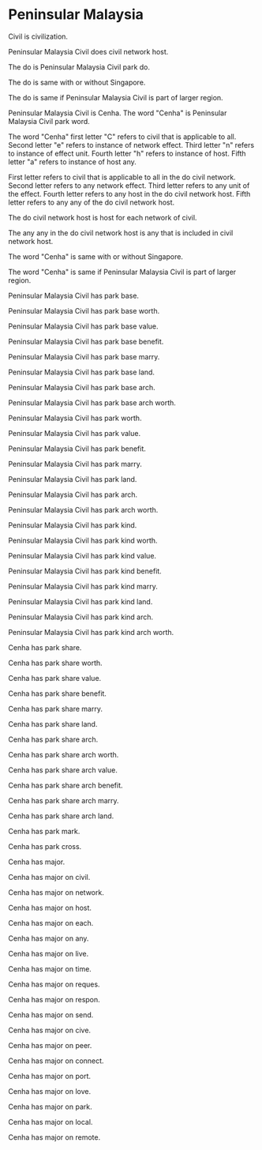 # Peninsular Malaysia

Civil is civilization.

Peninsular Malaysia Civil does civil network host.

The do is Peninsular Malaysia Civil park do.

The do is same with or without Singapore.

The do is same if Peninsular Malaysia Civil is part of larger region.

Peninsular Malaysia Civil is Cenha.
The word "Cenha" is Peninsular Malaysia Civil park word.

The word "Cenha" first letter "C" refers to civil that is applicable to all.
Second letter "e" refers to instance of network effect.
Third letter "n" refers to instance of effect unit.
Fourth letter "h" refers to instance of host.
Fifth letter "a" refers to instance of host any.

First letter refers to civil that is applicable to all in the do civil network.
Second letter refers to any network effect.
Third letter refers to any unit of the effect.
Fourth letter refers to any host in the do civil network host.
Fifth letter refers to any any of the do civil network host.

The do civil network host is host for each network of civil.

The any any in the do civil network host is any that is included in civil network host.

The word "Cenha" is same with or without Singapore.

The word "Cenha" is same if Peninsular Malaysia Civil is part of larger region.

Peninsular Malaysia Civil has park base.

Peninsular Malaysia Civil has park base worth.

Peninsular Malaysia Civil has park base value.

Peninsular Malaysia Civil has park base benefit.

Peninsular Malaysia Civil has park base marry.

Peninsular Malaysia Civil has park base land.

Peninsular Malaysia Civil has park base arch.

Peninsular Malaysia Civil has park base arch worth.

Peninsular Malaysia Civil has park worth.

Peninsular Malaysia Civil has park value.

Peninsular Malaysia Civil has park benefit.

Peninsular Malaysia Civil has park marry.

Peninsular Malaysia Civil has park land.

Peninsular Malaysia Civil has park arch.

Peninsular Malaysia Civil has park arch worth.

Peninsular Malaysia Civil has park kind.

Peninsular Malaysia Civil has park kind worth.

Peninsular Malaysia Civil has park kind value.

Peninsular Malaysia Civil has park kind benefit.

Peninsular Malaysia Civil has park kind marry.

Peninsular Malaysia Civil has park kind land.

Peninsular Malaysia Civil has park kind arch.

Peninsular Malaysia Civil has park kind arch worth.

Cenha has park share.

Cenha has park share worth.

Cenha has park share value.

Cenha has park share benefit.

Cenha has park share marry.

Cenha has park share land.

Cenha has park share arch.

Cenha has park share arch worth.

Cenha has park share arch value.

Cenha has park share arch benefit.

Cenha has park share arch marry.

Cenha has park share arch land.

Cenha has park mark.

Cenha has park cross.

Cenha has major.

Cenha has major on civil.

Cenha has major on network.

Cenha has major on host.

Cenha has major on each.

Cenha has major on any.

Cenha has major on live.

Cenha has major on time.

Cenha has major on reques.

Cenha has major on respon.

Cenha has major on send.

Cenha has major on cive.

Cenha has major on peer.

Cenha has major on connect.

Cenha has major on port.

Cenha has major on love.

Cenha has major on park. 

Cenha has major on local.

Cenha has major on remote.
